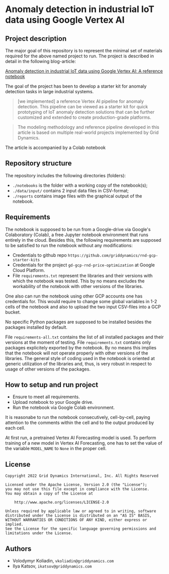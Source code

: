 # Anomaly detection in industrial IoT data using Google Vertex AI 

## Project description

The major goal of this repository is to represent the minimal set of materials required for the above named project to run. The project is described in detail in the following blog-article:

   [Anomaly detection in industrial IoT data using Google Vertex AI: A reference notebook](https://blog.griddynamics.com/anomaly-detection-in-industrial-iot-data-using-google-vertex-ai-a-reference-notebook/)

The goal of the project has been to develop a starter kit for anomaly detection tasks in large industrial systems. 

> [we implemented] a reference Vertex AI pipeline for anomaly detection. This pipeline can be viewed as a starter kit for quick prototyping of IoT anomaly detection solutions that can be further customized and extended to create production-grade platforms.

> The modeling methodology and reference pipeline developed in this article is based on multiple real-world projects implemented by Grid Dynamics.  

The article is accompanied by a Colab notebook 


## Repository structure

The repository includes the following directories (folders):

- `./notebooks` is the folder with a working copy of the notebook(s);
- `./data/input/` contains 2 input data files in CSV-format;
- `./reports` contains image files with the graphical output of the notebook.


## Requirements

The notebook is supposed to be run from a Google-drive via Google's Colaboratory (Colab), a free Jupyter notebook environment that runs entirely in the cloud. Besides this, the following requirements are supposed to be satisfied to run the notebook without any modifications:

- Credentials to github repo `https://github.com/griddynamics/rnd-gcp-starter-kits`
- Credentials for the project `gd-gcp-rnd-price-optimization` at Google Cloud Platform.
- File `requirements.txt` represent the libraries and their versions with which the notebook was tested. This by no means excludes the workability of the notebook with other versions of the libraries.

One also can run the notebook using other GCP accounts one has credentials for. This would require to change some global variables in 1-2 cells of the notebook and also to upload the two input CSV-files into a GCP bucket. 

No specific Python packages are supposed to be installed besides the packages installed by default.

File `requirements-all.txt` contains the list of all installed packages and their versions at the moment of testing. File `requirements.txt` contains only packages explicitely exported by the notebook. By no means this implies that the notebook will not operate properly with other versions of the libraries. The general style of coding used in the notebook is oriented at generic utilization of the libraries and, thus, is very robust in respect to usage of other versions of the packages. 


## How to setup and run project

- Ensure to meet all requirements.
- Upload notebook to your Google drive.
- Run the notebook via Google Colab environment.

It is reasonabe to run the notebook consecutively, cell-by-cell, paying attention to the comments within the cell and to the output produced by each cell. 

At first run, a pretrained Vertex AI Forecasting model is used. To perform training of a new model in Vertex AI Forecasting, one has to set the value of the variable `MODEL_NAME` to `None` in the proper cell. 


## License

```
Copyright 2022 Grid Dynamics International, Inc. All Rights Reserved

Licensed under the Apache License, Version 2.0 (the "License");
you may not use this file except in compliance with the License.
You may obtain a copy of the License at

    http://www.apache.org/licenses/LICENSE-2.0

Unless required by applicable law or agreed to in writing, software
distributed under the License is distributed on an "AS IS" BASIS,
WITHOUT WARRANTIES OR CONDITIONS OF ANY KIND, either express or implied.
See the License for the specific language governing permissions and
limitations under the License.
```

## Authors

- Volodymyr Koliadin, `vkoliadin@griddynamics.com`
- Ilya Katsov, `ikatsov@griddynamics.com`

